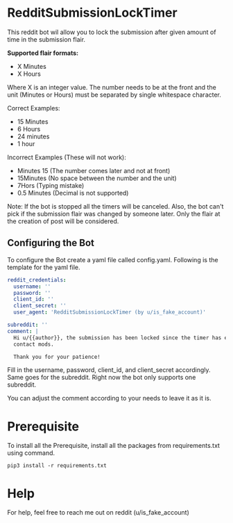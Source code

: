 # RedditSubmissionLockTimer

This reddit bot wil allow you to lock the submission after given amount of time in the submission flair.

**Supported flair formats:**
- X Minutes
- X Hours

Where X is an integer value. The number needs to be at the front and the unit (Minutes or Hours) must be separated by 
single whitespace character.

Correct Examples:
- 15 Minutes
- 6 Hours
- 24 minutes
- 1 hour

Incorrect Examples (These will not work):
- Minutes 15 (The number comes later and not at front)
- 15Minutes (No space between the number and the unit)
- 7Hors (Typing mistake)
- 0.5 Minutes (Decimal is not supported)

Note: If the bot is stopped all the timers will be canceled. Also, the bot can't pick if the submission flair was 
changed by someone later. Only the flair at the creation of post will be considered.  
## Configuring the Bot
To configure the Bot create a yaml file called config.yaml. Following is the template for the yaml file.
```yaml
reddit_credentials:
  username: ''
  password: ''
  client_id: ''
  client_secret: ''
  user_agent: 'RedditSubmissionLockTimer (by u/is_fake_account)'

subreddit: ''
comment: |
  Hi u/{{author}}, the submission has been locked since the timer has expired. To open the submission again, please
  contact mods.

  Thank you for your patience!
```
Fill in the username, password, client_id, and client_secret accordingly. Same goes for the subreddit. Right now the bot only supports one subreddit. 

You can adjust the comment according to your needs to leave it as it is.

# Prerequisite 
To install all the Prerequisite, install all the packages from requirements.txt using command.

```commandline
pip3 install -r requirements.txt
```

# Help
For help, feel free to reach me out on reddit (u/is_fake_account)